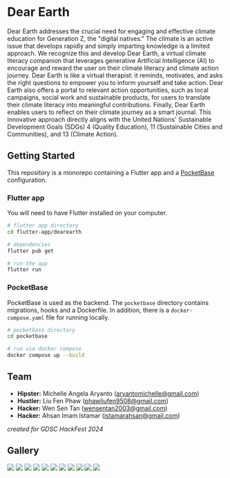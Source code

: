 # Dear Earth

Dear Earth addresses the crucial need for engaging and effective climate education for Generation Z, the "digital natives." The climate is an active issue that develops rapidly and simply imparting knowledge is a limited approach. We recognize this and develop Dear Earth, a virtual climate literacy companion that leverages generative Artificial Intelligence (AI) to encourage and reward the user on their climate literacy and climate action journey. Dear Earth is like a virtual therapist: it reminds, motivates, and asks the right questions to empower you to inform yourself and take action. Dear Earth also offers a portal to relevant action opportunities, such as local campaigns, social work and sustainable products, for users to translate their climate literacy into meaningful contributions. Finally, Dear Earth enables users to reflect on their climate journey as a smart journal. This innovative approach directly aligns with the United Nations' Sustainable Development Goals (SDGs) 4 (Quality Education), 11 (Sustainable Cities and Communities), and 13 (Climate Action).

## Getting Started

This repository is a monorepo containing a Flutter app and a [PocketBase](https://github.com/pocketbase/pocketbase) configuration.

### Flutter app

You will need to have Flutter installed on your computer.

```bash
# flutter app directory
cd flutter-app/dearearth

# dependencies
flutter pub get

# run the app
flutter run
```

### PocketBase

PocketBase is used as the backend. The `pocketbase` directory contains migrations, hooks and a Dockerfile. In addition, there is a `docker-compose.yaml` file for running locally.

```bash
# pocketbase directory
cd pocketbase

# run via docker compose
docker compose up --build
```

## Team

- **Hipster:** Michelle Angela Aryanto (aryantomichelle@gmail.com)
- **Hustler:** Liu Fen Phaw (phawliufen9508@gmail.com)
- **Hacker:** Wen Sen Tan (wensentan2003@gmail.com)
- **Hacker:** Ahsan Imam Istamar (istamarahsan@gmail.com)

*created for GDSC HackFest 2024*

## Gallery

![](gallery/signin.png)
![](gallery/1.png)
![](gallery/2.png)
![](gallery/3.png)
![](gallery/Screenshot_20240118-165947.png)
![](gallery/Screenshot_1705070418.png) 
![](gallery/profile.png) 
![](gallery/Screenshot_1705077243.png) 
![](gallery/Screenshot_1705077246.png) 
![](gallery/Screenshot_1705077249.png) 
![](gallery/Screenshot_1705077254.png) 